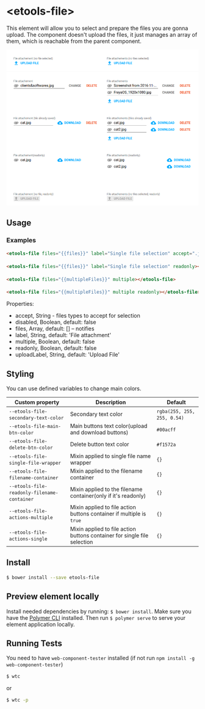 # \<etools-file\>

This element will allow you to select and prepare the files you are gonna upload.
The component doesn't upload the files, it just manages an array of them, which is reachable from the parent component.

![alt tag](etools-file-unselected-files.png)
![alt tag](etools-file-examples.png)

## Usage

### Examples
```html
<etools-file files="{{files}}" label="Single file selection" accept=".jpg"></etools-file>

<etools-file files="{{files}}" label="Single file selection" readonly></etools-file>

<etools-file files="{{multipleFiles}}" multiple></etools-file>

<etools-file files="{{multipleFiles}}" multiple readonly></etools-file>
```

Properties:
* accept, String - files types to accept for selection
* disabled, Boolean, default: false
* files, Array, default: [] – notifies
* label, String, default: 'File attachment'
* multiple, Boolean, default: false
* readonly, Boolean, default: false
* uploadLabel, String, default: 'Upload File'

## Styling

You can use defined variables to change main colors.

Custom property | Description | Default
 ----------------|-------------|----------
 `--etools-file-secondary-text-color` | Secondary text color | `rgba(255, 255, 255, 0.54)`
 `--etools-file-main-btn-color` | Main buttons text color(upload and download buttons) | `#00acff`
 `--etools-file-delete-btn-color` | Delete button text color | `#f1572a`
 `--etools-file-single-file-wrapper` | Mixin applied to single file name wrapper | `{}`
`--etools-file-filename-container` | Mixin applied to the filename container | `{}`
`--etools-file-readonly-filename-container` | Mixin applied to the filename container(only if it's readonly) | `{}`
`--etools-file-actions-multiple` | Mixin applied to file action buttons container if multiple is `true` | `{}`
`--etools-file-actions-single` | Mixin applied to file action buttons container for single file selection | `{}`

## Install
```bash
$ bower install --save etools-file
```

## Preview element locally

Install needed dependencies by running: `$ bower install`.
Make sure you have the [Polymer CLI](https://www.npmjs.com/package/polymer-cli) installed. Then run `$ polymer serve` to serve your element application locally.

## Running Tests

You need to have `web-component-tester` installed (if not run `npm install -g web-component-tester`)
```bash
$ wtc
```
or 
```bash
$ wtc -p
```
